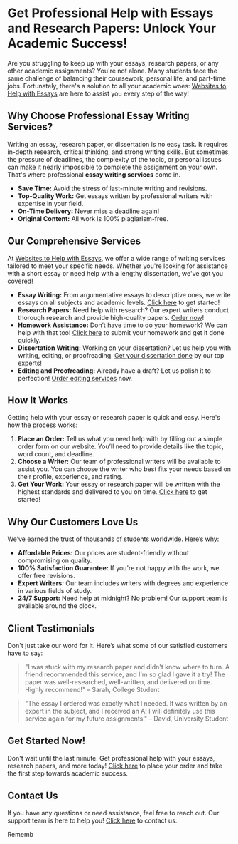 # Get Professional Help with Essays and Research Papers: Unlock Your Academic Success!

Are you struggling to keep up with your essays, research papers, or any other academic assignments? You're not alone. Many students face the same challenge of balancing their coursework, personal life, and part-time jobs. Fortunately, there's a solution to all your academic woes: [Websites to Help with Essays](https://tinyurl.com/topessay?keyword=websites+to+help+with+essays) are here to assist you every step of the way!

## Why Choose Professional Essay Writing Services?

Writing an essay, research paper, or dissertation is no easy task. It requires in-depth research, critical thinking, and strong writing skills. But sometimes, the pressure of deadlines, the complexity of the topic, or personal issues can make it nearly impossible to complete the assignment on your own. That's where professional **essay writing services** come in.

- **Save Time:** Avoid the stress of last-minute writing and revisions.
- **Top-Quality Work:** Get essays written by professional writers with expertise in your field.
- **On-Time Delivery:** Never miss a deadline again!
- **Original Content:** All work is 100% plagiarism-free.

## Our Comprehensive Services

At [Websites to Help with Essays](https://tinyurl.com/topessay?keyword=websites+to+help+with+essays), we offer a wide range of writing services tailored to meet your specific needs. Whether you're looking for assistance with a short essay or need help with a lengthy dissertation, we've got you covered!

- **Essay Writing:** From argumentative essays to descriptive ones, we write essays on all subjects and academic levels. [Click here](https://tinyurl.com/topessay?keyword=websites+to+help+with+essays) to get started!
- **Research Papers:** Need help with research? Our expert writers conduct thorough research and provide high-quality papers. [Order now](https://tinyurl.com/topessay?keyword=websites+to+help+with+essays)!
- **Homework Assistance:** Don’t have time to do your homework? We can help with that too! [Click here](https://tinyurl.com/topessay?keyword=websites+to+help+with+essays) to submit your homework and get it done quickly.
- **Dissertation Writing:** Working on your dissertation? Let us help you with writing, editing, or proofreading. [Get your dissertation done](https://tinyurl.com/topessay?keyword=websites+to+help+with+essays) by our top experts!
- **Editing and Proofreading:** Already have a draft? Let us polish it to perfection! [Order editing services](https://tinyurl.com/topessay?keyword=websites+to+help+with+essays) now.

## How It Works

Getting help with your essay or research paper is quick and easy. Here's how the process works:

1. **Place an Order:** Tell us what you need help with by filling out a simple order form on our website. You’ll need to provide details like the topic, word count, and deadline.
2. **Choose a Writer:** Our team of professional writers will be available to assist you. You can choose the writer who best fits your needs based on their profile, experience, and rating.
3. **Get Your Work:** Your essay or research paper will be written with the highest standards and delivered to you on time. [Click here](https://tinyurl.com/topessay?keyword=websites+to+help+with+essays) to get started!

## Why Our Customers Love Us

We’ve earned the trust of thousands of students worldwide. Here’s why:

- **Affordable Prices:** Our prices are student-friendly without compromising on quality.
- **100% Satisfaction Guarantee:** If you're not happy with the work, we offer free revisions.
- **Expert Writers:** Our team includes writers with degrees and experience in various fields of study.
- **24/7 Support:** Need help at midnight? No problem! Our support team is available around the clock.

## Client Testimonials

Don't just take our word for it. Here’s what some of our satisfied customers have to say:

> "I was stuck with my research paper and didn't know where to turn. A friend recommended this service, and I'm so glad I gave it a try! The paper was well-researched, well-written, and delivered on time. Highly recommend!" – Sarah, College Student

> "The essay I ordered was exactly what I needed. It was written by an expert in the subject, and I received an A! I will definitely use this service again for my future assignments." – David, University Student

## Get Started Now!

Don't wait until the last minute. Get professional help with your essays, research papers, and more today! [Click here](https://tinyurl.com/topessay?keyword=websites+to+help+with+essays) to place your order and take the first step towards academic success.

## Contact Us

If you have any questions or need assistance, feel free to reach out. Our support team is here to help you! [Click here](https://tinyurl.com/topessay?keyword=websites+to+help+with+essays) to contact us.

Rememb
